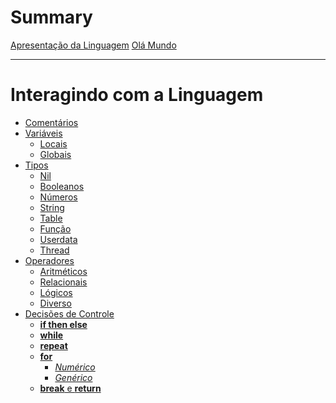 # Summary

[Apresentação da Linguagem](introduction.md)
[Olá Mundo](./installation.md)

---

# Interagindo com a Linguagem

- [Comentários](./comments.md)
- [Variáveis](./variables.md)
  - [Locais]()
  - [Globais]()
- [Tipos]()
  - [Nil]()
  - [Booleanos]()
  - [Números]()
  - [String]()
  - [Table]()
  - [Função]()
  - [Userdata]()
  - [Thread]()
- [Operadores]()
  - [Aritméticos]()
  - [Relacionais]()
  - [Lógicos]()
  - [Diverso]()
- [Decisões de Controle]()
  - [**if then else**]()
  - [**while**]()
  - [**repeat**]()
  - [**for**]()
    - [*Numérico*]()
    - [*Genérico*]()
  - [**break** e **return**]()
